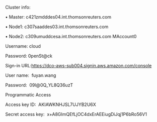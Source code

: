 Cluster info:

•	Master: c421zmdddes04.int.thomsonreuters.com

•	Node1:  c307saaddes03.int.thomsonreuters.com

•	Node2:  c309umuddcesa.int.thomsonreuters.com MAccount0

 

Username: cloud

Password: 0penSt@ck





Sign-in URL:https://dco-aws-sub004.signin.aws.amazon.com/console

User name:  fuyan.wang

Password:  09l@0Q_YL8Q36uzT

Programmatic Access 

Access key ID:  AKIAWKNHJSL7UJYB2U6X

Secret access key:  x+A8GImQEfLjOC4dxErAEEiugDiJqj1P6bRo56V1